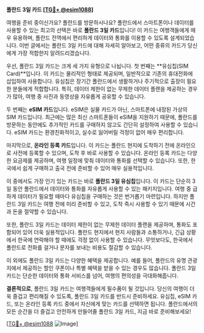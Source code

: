 **폴란드 3일 카드 [[TG💪+ @esim1088](https://t.me/s/esim1088)]**

여행을 준비 중이신가요? 폴란드를 방문하시나요? 폴란드에서 스마트폰이나 데이터를 사용할 수 있는 최고의 선택은 바로 **폴란드 3일 카드**입니다! 이 카드는 여행객들에게 매우 유용하며, 폴란드 전역에서 편리하게 데이터와 통화를 이용할 수 있도록 설계되었습니다. 이번 글에서는 폴란드 3일 카드에 대해 자세히 알아보고, 어떤 종류의 카드가 당신에게 가장 적합한지 알려드리겠습니다.

우선, 폴란드 3일 카드는 크게 세 가지 유형으로 나뉩니다. 첫 번째는 **유심칩(SIM Card)**입니다. 이 카드는 물리적인 형태로 제공되며, 일반적으로 기존의 휴대전화에 삽입하여 사용합니다. 유심칩은 장기간 폴란드에서 생활하거나 주기적으로 출장이 필요한 분들에게 적합합니다. 특히, 데이터 제한이 없는 무제한 데이터 플랜을 제공하는 경우가 많아, 여행 중 사진과 동영상을 자유롭게 공유할 수 있습니다.

두 번째는 **eSIM 카드**입니다. eSIM은 실물 카드가 아닌, 스마트폰에 내장된 가상의 SIM 카드입니다. 최근에는 많은 최신 스마트폰들이 eSIM을 지원하기 때문에, 폴란드를 방문하는 동안에도 추가적인 카드를 구매하지 않고도 간단히 설정하여 사용할 수 있습니다. eSIM 카드는 환경친화적이고, 실수로 잃어버릴 걱정이 없어 매우 편리합니다.

마지막으로, **온라인 등록 카드**입니다. 이 카드는 폴란드 현지에 도착하기 전에 온라인으로 사전에 등록할 수 있으며, 도착 후 바로 사용할 수 있습니다. 온라인 등록 카드는 다양한 요금제를 제공하며, 여행 일정에 맞춰 데이터와 통화를 선택할 수 있습니다. 또한, 한국에서 쉽게 구매하고 출국 전에 준비할 수 있어 매우 실용적입니다.

이 중에서도 가장 인기 있는 카드는 바로 **폴란드 3일 유심칩**입니다. 이 카드는 단순히 3일 동안 폴란드에서 데이터와 통화를 자유롭게 사용할 수 있는 패키지입니다. 여행 중 급하게 데이터가 필요할 때마다 유심칩을 구매하는 것은 번거롭기 마련입니다. 하지만 폴란드 3일 카드는 여행 전에 미리 준비할 수 있고, 도착 즉시 사용할 수 있기 때문에 시간과 돈을 절약할 수 있습니다.

또한, 폴란드 3일 카드는 데이터 제한이 없는 무제한 데이터 플랜을 제공하며, 통화도 포함되어 있어 더욱 실용적입니다. 폴란드 현지에서 현지 사람들과 소통하거나, 긴급 상황에서 한국에 연락해야 할 때에도 걱정 없이 사용할 수 있습니다. 무엇보다도, 한국에서 폴란드로 전화를 걸거나 문자를 보내는 비용도 절감할 수 있습니다.

이 외에도 폴란드 3일 카드는 다양한 혜택을 제공합니다. 예를 들어, 폴란드의 유명 관광지에서 제공하는 할인 쿠폰이나 특별 혜택을 받을 수 있는 경우도 많습니다. 폴란드 3일 카드는 단순한 데이터와 통화 서비스를 넘어, 여행의 편의성을 극대화해줍니다.

**결론적으로**, 폴란드 3일 카드는 여행객들에게 필수품이 될 것입니다. 당신의 여행이 더욱 즐겁고 편리해질 수 있도록, 폴란드 3일 카드를 반드시 준비하세요. 유심칩, eSIM 카드, 또는 온라인 등록 카드 중에서 자신에게 맞는 카드를 선택하면 됩니다. 폴란드에서의 모든 순간을 더 즐겁고 안전하게 만들어줄 폴란드 3일 카드, 지금 바로 준비해보세요!

[[TG💪+ @esim1088](https://t.me/s/esim1088) ![Image](https://i.postimg.cc/Y0z9fWf4/image.png)]